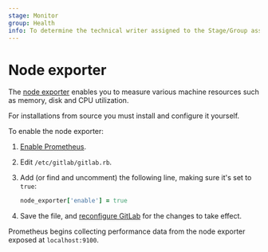 ```yaml
---
stage: Monitor
group: Health
info: To determine the technical writer assigned to the Stage/Group associated with this page, see https://about.gitlab.com/handbook/engineering/ux/technical-writing/#designated-technical-writers
---
```


# Node exporter

The [node exporter](https://github.com/prometheus/node_exporter) enables you to measure
various machine resources such as memory, disk and CPU utilization.

For installations from source you must install and configure it yourself.

To enable the node exporter:

1. [Enable Prometheus](index.md#configuring-prometheus).
1. Edit `/etc/gitlab/gitlab.rb`.
1. Add (or find and uncomment) the following line, making sure it's set to `true`:

   ```ruby
   node_exporter['enable'] = true
   ```

1. Save the file, and [reconfigure GitLab](../../restart_gitlab.md#omnibus-gitlab-reconfigure)
   for the changes to take effect.

Prometheus begins collecting performance data from the node exporter
exposed at `localhost:9100`.
